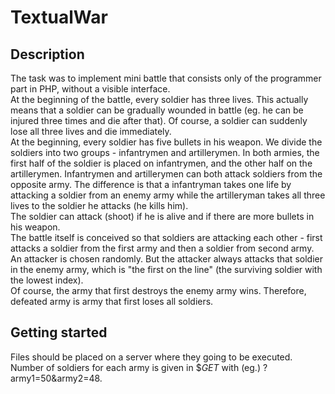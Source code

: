  # TextualWar

## Description
The task was to implement mini battle that consists only of the programmer part in PHP, without a visible interface.   
At the beginning of the battle, every soldier has three lives. This actually means that a soldier can be gradually wounded in battle (eg. he can be injured three times and die after that). Of course, a soldier can suddenly lose all three lives and die immediately.   
At the beginning, every soldier has five bullets in his weapon. We divide the soldiers into two groups - infantrymen and artillerymen. In both armies, the first half of the soldier is placed on infantrymen, and the other half on the artillerymen. Infantrymen and artillerymen can both attack soldiers from the opposite army. The difference is that a infantryman takes one life by attacking a soldier from an enemy army while the artilleryman takes all three lives to the soldier he attacks (he kills him).   
The soldier can attack (shoot) if he is alive and if there are more bullets in his weapon.   
The battle itself is conceived so that soldiers are attacking each other - first attacks a soldier from the first army and then a soldier from second army.   
An attacker is chosen randomly. But the attacker always attacks that soldier in the enemy army, which is "the first on the line" (the surviving soldier with the lowest index).   
Of course, the army that first destroys the enemy army wins. Therefore, defeated army is army that first loses all soldiers.  

## Getting started
Files should be placed on a server where they going to be executed.  
Number of soldiers for each army is given in $_GET_ with (eg.) ?army1=50&army2=48.
